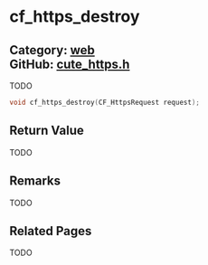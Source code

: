 [](../header.md ':include')

# cf_https_destroy

Category: [web](/api_reference?id=web)  
GitHub: [cute_https.h](https://github.com/RandyGaul/cute_framework/blob/master/include/cute_https.h)  
---

TODO

```cpp
void cf_https_destroy(CF_HttpsRequest request);
```

## Return Value

TODO

## Remarks

TODO

## Related Pages

TODO  
